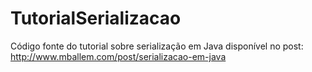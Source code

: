 TutorialSerializacao
====================

Código fonte do tutorial sobre serialização em Java disponível no post: http://www.mballem.com/post/serializacao-em-java


